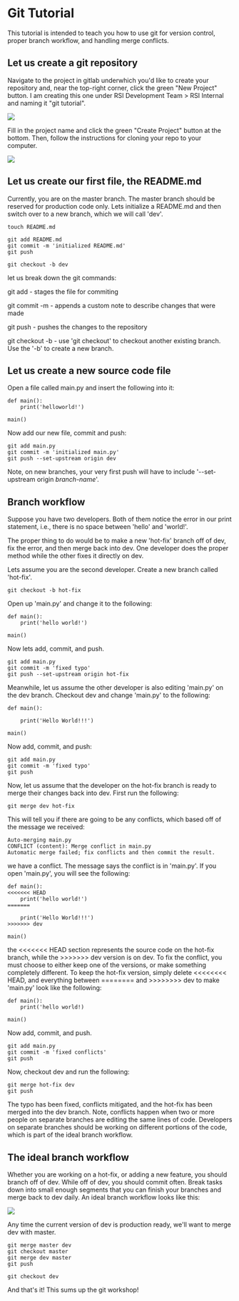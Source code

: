 # Git Tutorial
This tutorial is intended to teach you how to use git for version control, proper branch workflow, and handling merge conflicts.

## Let us create a git repository
Navigate to the project in gitlab underwhich you'd like to create your repository and, near the top-right corner, click the green "New Project" button. I am creating this one under RSI Development Team > RSI Internal and naming it "git tutorial".

<img src="images/git1.png">

Fill in the project name and click the green "Create Project" button at the bottom. Then, follow the instructions for cloning your repo to your computer.

<img src="images/git2.png">

## Let us create our first file, the README.md
Currently, you are on the master branch. The master branch should be reserved for production code only. Lets initialize a README.md and then switch over to a new branch, which we will call 'dev'.

    touch README.md

    git add README.md
    git commit -m 'initialized README.md'
    git push

    git checkout -b dev

let us break down the git commands:

git add - stages the file for commiting

git commit -m - appends a custom note to describe changes that were made

git push - pushes the changes to the repository

git checkout -b - use 'git checkout' to checkout another existing branch. Use the '-b' to create a new branch.

## Let us create a new source code file
Open a file called main.py and insert the following into it:

    def main():
        print('helloworld!')

    main()

Now add our new file, commit and push:

    git add main.py
    git commit -m 'initialized main.py'
    git push --set-upstream origin dev

Note, on new branches, your very first push will have to include '--set-upstream origin <i>branch-name</i>'.

## Branch workflow
Suppose you have two developers. Both of them notice the error in our print statement, i.e., there is no space between 'hello' and 'world!'.

The proper thing to do would be to make a new 'hot-fix' branch off of dev, fix the error, and then merge back into dev. One developer does the proper method while the other fixes it directly on dev.

Lets assume you are the second developer. Create a new branch called 'hot-fix'.

    git checkout -b hot-fix

Open up 'main.py' and change it to the following:

    def main():
        print('hello world!')

    main()

Now lets add, commit, and push.

    git add main.py
    git commit -m 'fixed typo'
    git push --set-upstream origin hot-fix

Meanwhile, let us assume the other developer is also editing 'main.py' on the dev branch. Checkout dev and change 'main.py' to the following:

    def main():

        print('Hello World!!!')

    main()

Now add, commit, and push:

    git add main.py
    git commit -m 'fixed typo'
    git push

Now, let us assume that the developer on the hot-fix branch is ready to merge their changes back into dev. First run the following:

    git merge dev hot-fix

This will tell you if there are going to be any conflicts, which based off of the message we received:

    Auto-merging main.py
    CONFLICT (content): Merge conflict in main.py
    Automatic merge failed; fix conflicts and then commit the result.

we have a conflict. The message says the conflict is in 'main.py'. If you open 'main.py', you will see the following:

    def main():
    <<<<<<< HEAD
        print('hello world!')
    =======
    
        print('Hello World!!!')
    >>>>>>> dev

    main()

the <<<<<<< HEAD section represents the source code on the hot-fix branch, while the >>>>>>> dev version is on dev. To fix the conflict, you must choose to either keep one of the versions, or make something completely different. To keep the hot-fix version, simply delete <<<<<<<< HEAD, and everything between ======== and >>>>>>>> dev to make 'main.py' look like the following:

    def main():
        print('hello world!)

    main()

Now add, commit, and push.

    git add main.py
    git commit -m 'fixed conflicts'
    git push

Now, checkout dev and run the following:

    git merge hot-fix dev
    git push

The typo has been fixed, conflicts mitigated, and the hot-fix has been merged into the dev branch. Note, conflicts happen when two or more people on separate branches are editing the same lines of code. Developers on separate branches should be working on different portions of the code, which is part of the ideal branch workflow.

## The ideal branch workflow

Whether you are working on a hot-fix, or adding a new feature, you should branch off of dev. While off of dev, you should commit often. Break tasks down into small enough segments that you can finish your branches and merge back to dev daily. An ideal branch workflow looks like this:

<img src="images/git3.png">

Any time the current version of dev is production ready, we'll want to merge dev with master.

    git merge master dev
    git checkout master
    git merge dev master
    git push

    git checkout dev

And that's it! This sums up the git workshop!

